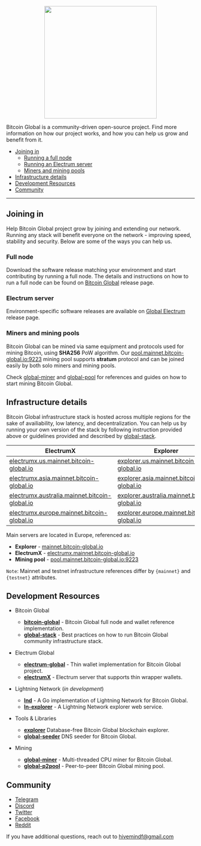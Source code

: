 <p align="center"><img src="https://i.ibb.co/n0xQ1RY/logo-transparent.png" height="300"></p>
     
Bitcoin Global is a community-driven open-source project. Find more information on how our project works, and how you can help us grow and benefit from it.
     
- [Joining in](#joining-in)
  - [Running a full node](#running-a-full-node)
  - [Running an Electrum server](#running-an-electrum-server)
  - [Miners and mining pools](#miners-and-mining-pools)
- [Infrastructure details](#infrastructure-details)
- [Development Resources](#development-resources)
- [Community](#community)
    
---

## Joining in

Help Bitcoin Global project grow by joining and extending our network. Running any stack will benefit everyone on the network - improving speed, stability and security. 
Below are some of the ways you can help us.

### Full node
Download the software release matching your environment and start contributing by running a full node. The details and instructions on how to run a full node can be found on [Bitcoin Global](https://github.com/bitcoin-global/bitcoin-global/releases) release page.

### Electrum server
Environment-specific software releases are available on [Global Electrum](https://github.com/bitcoin-global/global-electrum/releases) release page.

### Miners and mining pools
Bitcoin Global can be mined via same equipment and protocols used for mining Bitcoin, using **SHA256** PoW algorithm. Our [pool.mainnet.bitcoin-global.io:9223](http://pool.mainnet.bitcoin-global.io:9223) mining pool supports **stratum** protocol and can be joined easily 
by both solo miners and mining pools.     

Check [global-miner](https://github.com/bitcoin-global/global-miner) and [global-pool](https://github.com/bitcoin-global/global-p2pool) for references and guides on how to start mining Bitcoin Global.
     
## Infrastructure details
Bitcoin Global infrastructure stack is hosted across multiple regions for the sake of availiability, low latency, and decentralization. You can help us by running your own
version of the stack by following instruction provided above or guidelines provided and described by [global-stack](https://github.com/bitcoin-global/global-stack).
    
ElectrumX | Explorer
--- | ---
[electrumx.us.mainnet.bitcoin-global.io](http://electrumx.us.mainnet.bitcoin-global.io) | [explorer.us.mainnet.bitcoin-global.io](https://explorer.us.mainnet.bitcoin-global.io)
[electrumx.asia.mainnet.bitcoin-global.io](http://electrumx.asia.mainnet.bitcoin-global.io) | [explorer.asia.mainnet.bitcoin-global.io](https://explorer.asia.mainnet.bitcoin-global.io)
[electrumx.australia.mainnet.bitcoin-global.io](http://electrumx.australia.mainnet.bitcoin-global.io) | [explorer.australia.mainnet.bitcoin-global.io](https://explorer.australia.mainnet.bitcoin-global.io)
[electrumx.europe.mainnet.bitcoin-global.io](http://electrumx.europe.mainnet.bitcoin-global.io) | [explorer.europe.mainnet.bitcoin-global.io](https://explorer.europe.mainnet.bitcoin-global.io)
    
Main servers are located in Europe, referenced as:
* **Explorer** - [mainnet.bitcoin-global.io](https://mainnet.bitcoin-global.io)
* **ElectrumX** - [electrumx.mainnet.bitcoin-global.io](http://electrumx.mainnet.bitcoin-global.io)
* **Mining pool** - [pool.mainnet.bitcoin-global.io:9223](http://pool.mainnet.bitcoin-global.io:9223)

`Note`: Mainnet and testnet infrastructure references differ by `{mainnet}` and `{testnet}` attributes.

     

## Development Resources

- Bitcoin Global
  - **[bitcoin-global](https://github.com/bitcoin-global/bitcoin-global)** - Bitcoin Global full node and wallet reference implementation.
  - **[global-stack](https://github.com/bitcoin-global/global-stack)** - Best practices on how to run Bitcoin Global community infrastructure stack.
  
- Electrum Global
  - **[electrum-global](https://github.com/bitcoin-global/global-electrum)** - Thin wallet implementation for Bitcoin Global project.
  - **[electrumX](https://github.com/bitcoin-global/global-electrumx)** - Electrum server that supports thin wrapper wallets.

- Lightning Network (*in development*)
  - **[lnd](https://github.com/bitcoin-global/lnd)** - A Go implementation of Lightning Network for Bitcoin Global.
  - **[ln-explorer](https://github.com/bitcoin-global/ln-explorer)** - A Lightning Network explorer web service.

- Tools & Libraries
  - **[explorer](https://github.com/bitcoin-global/explorer/)** Database-free Bitcoin Global blockchain explorer.
  - **[global-seeder](https://github.com/bitcoin-global/global-seeder)** DNS seeder for Bitcoin Global.

- Mining
  - **[global-miner](https://github.com/bitcoin-global/global-miner)** - Multi-threaded  CPU miner for Bitcoin Global.
  - **[global-p2pool](https://github.com/bitcoin-global/global-p2pool)** - Peer-to-peer Bitcoin Global mining pool.

     

## Community


* [Telegram](https://t.me/BitcoinGlobalOffical)
* [Discord](https://discord.gg/JFtQdk9)
* [Twitter](https://twitter.com/bitcoinglobalio)
* [Facebook](https://www.facebook.com/BitcoinGlobalGLOB)
* [Reddit](https://www.reddit.com/user/Bitcoin-Global)
    
If you have additional questions, reach out to [hivemindf@gmail.com](mailto:hivemindf@gmail.com)
